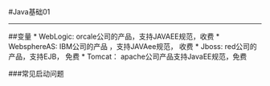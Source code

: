 #Java基础01  
<hr>
##变量   
* WebLogic: orcale公司的产品，支持JAVAEE规范，收费  
* WebsphereAS: IBM公司的产品 ，支持JAVAee规范， 收费  
* Jboss: red公司的产品，支持EJB， 免费  
* Tomcat： apache公司产品支持JavaEE规范，免费  

  
###常见启动问题  
